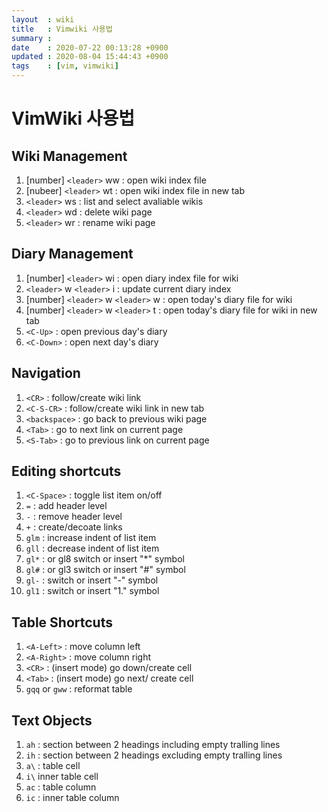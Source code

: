 ```yaml
---
layout  : wiki
title   : Vimwiki 사용법
summary : 
date    : 2020-07-22 00:13:28 +0900
updated : 2020-08-04 15:44:43 +0900
tags    : [vim, vimwiki]
---
```


# VimWiki 사용법

## Wiki Management
1. [number] `<leader>` ww : open wiki index file
2. [nubeer] `<leader>` wt : open wiki index file in new tab
3. `<leader>` ws : list and select avaliable wikis
4. `<leader>` wd : delete wiki page
5. `<leader>` wr : rename wiki page

## Diary Management
1. [number] `<leader>` wi : open diary index file for wiki
2. `<leader>` w `<leader>` i : update current diary index
3. [number] `<leader>` w `<leader>` w : open today's diary file for wiki
4. [number] `<leader>` w `<leader>` t : open today's diary file for wiki in new tab
5. `<C-Up>` : open previous day's diary
6. `<C-Down>` : open next day's diary

## Navigation
1. `<CR>` : follow/create wiki link
2. `<C-S-CR>` : follow/create wiki link in new tab
3. `<backspace>` : go back to previous wiki page
4. `<Tab>` : go to next link on current page
5. `<S-Tab>` : go to previous link on current page

## Editing shortcuts
1. `<C-Space>` : toggle list item on/off
2. `=` :  add header level
3. `-` : remove header level
4. `+` : create/decoate links
5. `glm` : increase indent of list item
6. `gll` : decrease indent of list item
7. `gl*` : or gl8 switch or insert "*" symbol
8. `gl#` : or gl3 switch or insert "#" symbol
9. `gl-` : switch or insert "-" symbol
10. `gl1` : switch or insert "1." symbol

## Table Shortcuts
1. `<A-Left>` : move column left
2. `<A-Right>` : move column right 
3. `<CR>` : (insert mode) go down/create cell
4. `<Tab>` : (insert mode) go next/ create cell
5. `gqq` or `gww` : reformat table

## Text Objects
1. `ah` : section between 2 headings including empty tralling lines
2. `ih` : section between 2 headings excluding empty tralling lines
3. `a\` : table cell
4. `i\` inner table cell
5. `ac` : table column 
6. `ic` : inner table column
